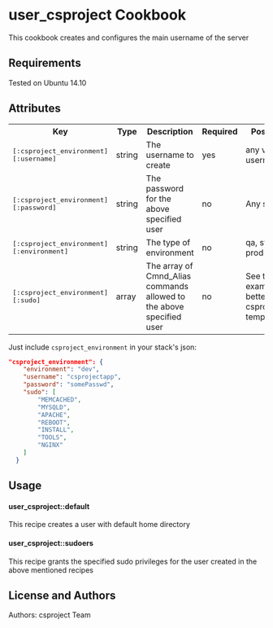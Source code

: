 user_csproject Cookbook
=====================
This cookbook creates and configures the main username of the server

Requirements
------------
Tested on Ubuntu 14.10

Attributes
----------
<table>
  <tr>
    <th>Key</th>
    <th>Type</th>
    <th>Description</th>
    <th>Required</th>
    <th>Possible Values</th>
  </tr>
  <tr>
    <td><tt>[:csproject_environment][:username]</tt></td>
    <td>string</td>
    <td>The username to create</td>
    <td>yes</td>
    <td>any valid Linux username</td>
  </tr>
  <tr>
    <td><tt>[:csproject_environment][:password]</tt></td>
    <td>string</td>
    <td>The password for the above specified user</td>
    <td>no</td>
    <td>Any string</td>
  </tr>
  <tr>
    <td><tt>[:csproject_environment][:environment]</tt></td>
    <td>string</td>
    <td>The type of environment</td>
    <td>no</td>
    <td>qa, stating, dev, prod</td>
  </tr>
  <tr>
    <td><tt>[:csproject_environment][:sudo]</tt></td>
    <td>array</td>
    <td>The array of Cmnd_Alias commands allowed to the above specified user</td>
    <td>no</td>
    <td>See the below example, or, even better, the csproject_sudo.erb template for more</td>
  </tr>
</table>

Just include `csproject_environment` in your stack's json:

```json
"csproject_environment": {
    "environment": "dev",
    "username": "csprojectapp",
    "password": "somePasswd",
    "sudo": [
        "MEMCACHED",
        "MYSQLD",
        "APACHE",
        "REBOOT",
        "INSTALL",
        "TOOLS",
        "NGINX"
    ]
  }
```

Usage
-----
#### user_csproject::default
This recipe creates a user with default home directory

#### user_csproject::sudoers
This recipe grants the specified sudo privileges for the user created in the above mentioned recipes

License and Authors
-------------------
Authors: csproject Team
